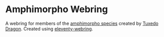 # Amphimorpho Webring

A webring for members of the [amphimorpho species](https://amphimorpho.carrd.co/) created by [Tuxedo Dragon](http://tuxedodragon.art). Created using [eleventy-webring](https://github.com/querkmachine/eleventy-webring).
